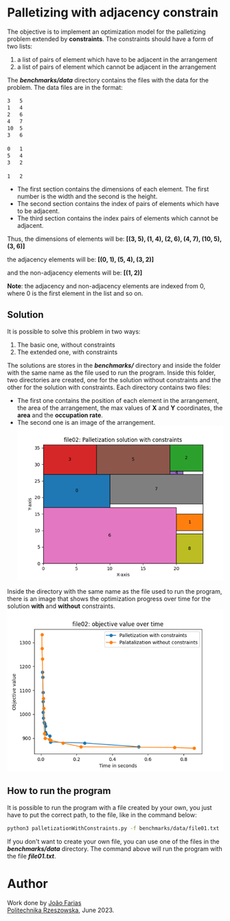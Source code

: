 # Palletizing with adjacency constrain

The objective is to implement an optimization model for the palletizing problem extended by **constraints**. The constraints should have a form of two lists:

1. a list of pairs of element which have to be adjacent in the arrangement
2. a list of pairs of element which cannot be adjacent in the arrangement

The **_benchmarks/data_** directory contains the files with the data for the problem. The data files are in the format:

```
3   5
1   4
2   6
4   7
10  5
3   6

0   1
5   4
3   2

1   2
```

- The first section contains the dimensions of each element. The first number is the width and the second is the height.
- The second section contains the index of pairs of elements which have to be adjacent.
- The third section contains the index pairs of elements which cannot be adjacent.

Thus, the dimensions of elements will be:
**[(3, 5), (1, 4), (2, 6), (4, 7), (10, 5), (3, 6)]**

the adjacency elements will be:
**[(0, 1), (5, 4), (3, 2)]**

and the non-adjacency elements will be:
**[(1, 2)]**

**Note**: the adjacency and non-adjacency elements are indexed from 0, where 0 is the first element in the list and so on.

## Solution

It is possible to solve this problem in two ways:

1. The basic one, without constraints
2. The extended one, with constraints

The solutions are stores in the **_benchmarks/_** directory and inside the folder with the same name as the file used to run the program. Inside this folder, two directories are created, one for the solution without constraints and the other for the solution with constraints. Each directory contains two files:

- The first one contains the position of each element in the arrangement, the area of the arrangement, the max values of **X** and **Y** coordinates, the **area** and the **occupation rate**.
- The second one is an image of the arrangement.
  </br>
  ![Image of the arrangement](benchmarks/file02/solutions_with_constrains/solution_file02_with_constrains.png)
  </br>

Inside the directory with the same name as the file used to run the program, there is an image that shows the optimization progress over time for the solution **with** and **without** constraints.
</br>
![Optimization progress](benchmarks/file02/file02_optimization_progress.png)

## How to run the program

It is possible to run the program with a file created by your own, you just have to put the correct path, to the file, like in the command below:

```bash
python3 palletizationWithConstraints.py -f benchmarks/data/file01.txt
```

If you don't want to create your own file, you can use one of the files in the **_benchmarks/data_** directory. The command above will run the program with the file **_file01.txt_**.

# Author

Work done by [João Farias](https://www.linkedin.com/in/jo%C3%A3o-farias-7a7b48266/)
</br>
[Politechnika Rzeszowska](https://w.prz.edu.pl/), June 2023.
